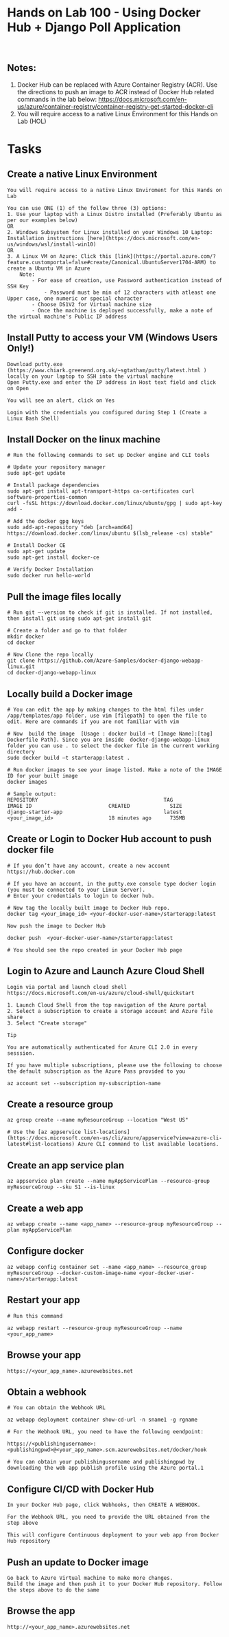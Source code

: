 # Hands on Lab 100 - Using Docker Hub + Django Poll Application  
 
## Notes: 

1. Docker Hub can be replaced with Azure Container Registry (ACR). Use the directions to push an image to ACR instead of Docker Hub related commands in the lab below: https://docs.microsoft.com/en-us/azure/container-registry/container-registry-get-started-docker-cli
2. You will require access to a native Linux Environment for this Hands on Lab (HOL)

# Tasks

## Create a native Linux Environment
    You will require access to a native Linux Enviroment for this Hands on Lab

    You can use ONE (1) of the follow three (3) options:
    1. Use your laptop with a Linux Distro installed (Preferably Ubuntu as per our examples below)
    OR
    2. Windows Subsystem for Linux installed on your Windows 10 Laptop: Installation instructions [here](https://docs.microsoft.com/en-us/windows/wsl/install-win10)
    OR
    3. A Linux VM on Azure: Click this [link](https://portal.azure.com/?feature.customportal=false#create/Canonical.UbuntuServer1704-ARM) to create a Ubuntu VM in Azure
        Note:
            - For ease of creation, use Password authentication instead of SSH Key
                - Password must be min of 12 characters with atleast one Upper case, one numeric or special character 
            - Choose DS1V2 for Virtual machine size 
            - Once the machine is deployed successfully, make a note of the virtual machine's Public IP address 

## Install Putty to access your VM (Windows Users Only!)

    Download putty.exe (https://www.chiark.greenend.org.uk/~sgtatham/putty/latest.html ) locally on your laptop to SSH into the virtual machine
    Open Putty.exe and enter the IP address in Host text field and click on Open
     
    You will see an alert, click on Yes 
     
    Login with the credentials you configured during Step 1 (Create a Linux Bash Shell) 

## Install Docker on the linux machine  

    # Run the following commands to set up Docker engine and CLI tools

    # Update your repository manager
    sudo apt-get update 

    # Install package dependencies
    sudo apt-get install apt-transport-https ca-certificates curl software-properties-common 
    curl -fsSL https://download.docker.com/linux/ubuntu/gpg | sudo apt-key add - 

    # Add the docker gpg keys
    sudo add-apt-repository "deb [arch=amd64] https://download.docker.com/linux/ubuntu $(lsb_release -cs) stable" 
      
    # Install Docker CE
    sudo apt-get update 
    sudo apt-get install docker-ce 
      
    # Verify Docker Installation 
    sudo docker run hello-world 

## Pull the image files locally  

    # Run git –-version to check if git is installed. If not installed, then install git using sudo apt-get install git  
    
    # Create a folder and go to that folder   
    mkdir docker 
    cd docker  
    
    # Now Clone the repo locally  
    git clone https://github.com/Azure-Samples/docker-django-webapp-linux.git  
    cd docker-django-webapp-linux 

## Locally build a Docker image  

    # You can edit the app by making changes to the html files under /app/templates/app folder. use vim [filepath] to open the file to edit. Here are commands if you are not familiar with vim  
      
    # Now  build the image  [Usage : docker build –t [Image Name]:[tag]  Dockerfile Path]. Since you are inside  docker-django-webapp-linux folder you can use . to select the docker file in the current working directory 
    sudo docker build –t starterapp:latest . 
    
    # Run docker images to see your image listed. Make a note of the IMAGE ID for your built image
    docker images
    
    # Sample output:
    REPOSITORY                                         TAG                 IMAGE ID                         CREATED             SIZE 
    django-starter-app                                 latest              <your_image_id>                  18 minutes ago      735MB  

## Create or Login to Docker Hub account to push docker file  

    # If you don’t have any account, create a new account https://hub.docker.com 
    
    # If you have an account, in the putty.exe console type docker login (you must be connected to your Linux Server). 
    # Enter your credentials to login to docker hub.
    
    # Now tag the locally built image to Docker Hub repo. 
    docker tag <your_image_id> <your-docker-user-name>/starterapp:latest
    
    Now push the image to Docker Hub
    
    docker push  <your-docker-user-name>/starterapp:latest                             
    
    # You should see the repo created in your Docker Hub page 

## Login to Azure and Launch Azure Cloud Shell 

    Login via portal and launch cloud shell  https://docs.microsoft.com/en-us/azure/cloud-shell/quickstart  
    
    1. Launch Cloud Shell from the top navigation of the Azure portal  
    2. Select a subscription to create a storage account and Azure file share 
    3. Select "Create storage" 

    Tip

    You are automatically authenticated for Azure CLI 2.0 in every sesssion. 
      
    If you have multiple subscriptions, please use the following to choose the default subscription as the Azure Pass provided to you  
      
    az account set --subscription my-subscription-name 

## Create a resource group 

    az group create --name myResourceGroup --location "West US" 
      
    # Use the [az appservice list-locations](https://docs.microsoft.com/en-us/cli/azure/appservice?view=azure-cli-latest#list-locations) Azure CLI command to list available locations. 

## Create an app service plan

    az appservice plan create --name myAppServicePlan --resource-group myResourceGroup --sku S1 --is-linux

## Create a web app

    az webapp create --name <app_name> --resource-group myResourceGroup --plan myAppServicePlan

## Configure docker

    az webapp config container set --name <app_name> --resource_group myResourceGroup --docker-custom-image-name <your-docker-user-name>/starterapp:latest

## Restart your app

    # Run this command 
     
    az webapp restart --resource-group myResourceGroup --name <your_app_name>

## Browse your app

    https://<your_app_name>.azurewebsites.net 

## Obtain a webhook

    # You can obtain the Webhook URL 
     
    az webapp deployment container show-cd-url -n sname1 -g rgname

    # For the Webhook URL, you need to have the following eendpoint: 
    
    https://<publishingusername>:<publishingpwd>@<your_app_name>.scm.azurewebsites.net/docker/hook

    # You can obtain your publishingusername and publishingpwd by downloading the web app publish profile using the Azure portal.1

## Configure CI/CD with Docker Hub

    In your Docker Hub page, click Webhooks, then CREATE A WEBHOOK.
     
    For the Webhook URL, you need to provide the URL obtained from the step above 
    
    This will configure Continuous deployment to your web app from Docker Hub repository

##  Push an update to Docker image 

    Go back to Azure Virtual machine to make more changes. 
    Build the image and then push it to your Docker Hub repository. Follow the steps above to do the same

## Browse the app 

    http://<your_app_name>.azurewebsites.net 
